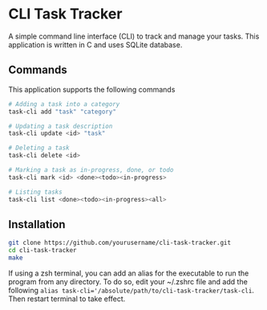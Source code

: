 # CLI Task Tracker 
A simple command line interface (CLI) to track and manage your tasks. This application is written
in C and uses SQLite database.

## Commands
This application supports the following commands
```sh
# Adding a task into a category
task-cli add "task" "category"

# Updating a task description
task-cli update <id> "task"

# Deleting a task
task-cli delete <id>

# Marking a task as in-progress, done, or todo
task-cli mark <id> <done><todo><in-progress>

# Listing tasks
task-cli list <done><todo><in-progress><all>
```
## Installation
```sh
git clone https://github.com/yourusername/cli-task-tracker.git
cd cli-task-tracker
make
```
If using a zsh terminal, you can add an alias for the executable to run the program from any directory. To do so, edit your ~/.zshrc file and add the following `alias task-cli='/absolute/path/to/cli-task-tracker/task-cli`. Then restart terminal to take effect.
